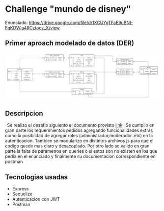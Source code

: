 # Challenge "mundo de disney"
Enunciado: https://drive.google.com/file/d/1XCUYgTFaE9uBNI-FqKDWIa4RCztooz_X/view

## Primer aproach modelado de datos (DER)
![DER](./diagrama_de_datos.jpeg)

## Descripcion
-Se realizo el desafio siguiento el documento provisto [link](https://drive.google.com/file/d/1XCUYgTFaE9uBNI-FqKDWIa4RCztooz_X/view)
-Se cumplio en gran parte los requerimientos pedidos agregando funcionalidades extras como la posiblidad de agregar roles (administrador,moderador..etc) en la autenticacion. Tambien se modularizo en distintos archivos js para que el codigo quede mas claro y desacoplado. Por otro lado se valido en gran parte la falta de parametros en queries o si estos son no existen en los que pedia en el enunciado y finalmente su documentacion correspondiente en postman

## Tecnologias usadas
- Express
- Sequelize
- Autenticacion con JWT
- Postman
